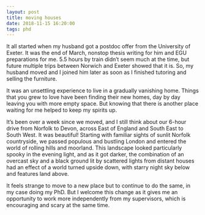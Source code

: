 ```yaml
---
layout: post
title: moving houses
date: 2018-11-15 16:20:00
tags: phd
---
```


It all started when my husband got a postdoc offer from the University of Exeter. It was the end of March, nonstop thesis writing for him and EGU preparations for me. 5.5 hours by train didn’t seem much at the time, but future multiple trips between Norwich and Exeter showed that it is. So, my husband moved and I joined him later as soon as I finished tutoring and selling the furniture.

It was an unsettling experience to live in a gradually vanishing home. Things that you grew to love have been finding their new homes, day by day leaving you with more empty space. But knowing that there is another place waiting for me helped to keep my spirits up.

It’s been over a week since we moved, and I still think about our 6-hour drive from Norfolk to Devon, across East of England and South East to South West. It was beautiful! Starting with familiar sights of sunlit Norfolk countryside, we passed populous and bustling London and entered the world of rolling hills and moorland. This landscape looked particularly spooky in the evening light, and as it got darker, the combination of an overcast sky and a black ground lit by scattered lights from distant houses had an effect of a world turned upside down, with starry night sky below and features land above.

It feels strange to move to a new place but to continue to do the same, in my case doing my PhD. But I welcome this change as it gives me an opportunity to work more independently from my supervisors, which is encouraging and scary at the same time.
